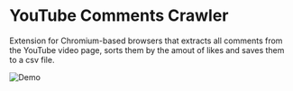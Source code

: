 # YouTube Comments Crawler

Extension for Chromium-based browsers that extracts all comments from the YouTube video page, sorts them by the amout of likes and saves them to a csv file.

![Demo](https://github.com/rdavydov/yt-comments-crawler/blob/main/yt-comments-crawler-animation.gif?raw=true)
